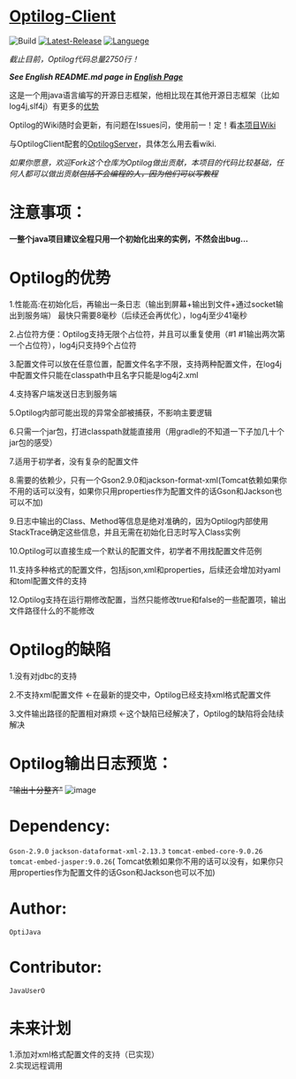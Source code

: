 # [Optilog-Client](https://github.com/OptiJava/Optilog-Client/)

![Build](https://img.shields.io/badge/Build-Passing-green)
[![Latest-Release](https://img.shields.io/badge/Release-Latest-blue)](https://github.com/OptiJava/Optilog-Client/releases/latest)
[![Languege](https://img.shields.io/badge/Language-EnglishPage-red)](https://github.com/OptiJava/Optilog-Client/blob/master/README-en.md)

_截止目前，Optilog代码总量2750行！_

**_See English README.md page in [English Page](https://github.com/OptiJava/Optilog-Client/blob/master/README-en.md)_**

这是一个用java语言编写的开源日志框架，他相比现在其他开源日志框架（比如log4j,slf4j）有更多的[优势](https://github.com/OptiJava/Optilog-Client#optilog%E7%9A%84%E4%BC%98%E5%8A%BF)

Optilog的Wiki随时会更新，有问题在Issues问，使用前一！定！看[本项目Wiki](https://github.com/OptiJava/Optilog-Client/wiki)

与OptilogClient配套的[OptilogServer](https://github.com/OptiJava/Optilog-Server)，具体怎么用去看wiki.

_如果你愿意，欢迎Fork这个仓库为Optilog做出贡献，本项目的代码比较基础，任何人都可以做出贡献~~包括不会编程的人，因为他们可以写教程~~_

# 注意事项：

**一整个java项目建议全程只用一个初始化出来的实例，不然会出bug...**

# Optilog的优势

1.性能高:在初始化后，再输出一条日志（输出到屏幕+输出到文件+通过socket输出到服务端） 最快只需要8毫秒（后续还会再优化），log4j至少41毫秒

2.占位符方便：Optilog支持无限个占位符，并且可以重复使用（#1 #1输出两次第一个占位符），log4j只支持9个占位符

3.配置文件可以放在任意位置，配置文件名字不限，支持两种配置文件，在log4j中配置文件只能在classpath中且名字只能是log4j2.xml

4.支持客户端发送日志到服务端

5.Optilog内部可能出现的异常全部被捕获，不影响主要逻辑

6.只需一个jar包，打进classpath就能直接用（用gradle的不知道一下子加几十个jar包的感受）

7.适用于初学者，没有复杂的配置文件

8.需要的依赖少，只有一个Gson2.9.0和jackson-format-xml(Tomcat依赖如果你不用的话可以没有，如果你只用properties作为配置文件的话Gson和Jackson也可以不加)

9.日志中输出的Class、Method等信息是绝对准确的，因为Optilog内部使用StackTrace确定这些信息，并且无需在初始化日志时写入Class实例

10.Optilog可以直接生成一个默认的配置文件，初学者不用找配置文件范例

11.支持多种格式的配置文件，包括json,xml和properties，后续还会增加对yaml和toml配置文件的支持

12.Optilog支持在运行期修改配置，当然只能修改true和false的一些配置项，输出文件路径什么的不能修改

# Optilog的缺陷

1.没有对jdbc的支持

2.不支持xml配置文件  <-在最新的提交中，Optilog已经支持xml格式配置文件

3.文件输出路径的配置相对麻烦    <-这个缺陷已经解决了，Optilog的缺陷将会陆续解决

# Optilog输出日志预览：

~~"输出十分整齐"~~
![image](https://user-images.githubusercontent.com/106148777/170864247-7da18dd5-f5b9-4e5c-aee7-4174d29a8969.png)

# Dependency:

`Gson-2.9.0` `jackson-dataformat-xml-2.13.3` `tomcat-embed-core-9.0.26` `tomcat-embed-jasper:9.0.26`(
Tomcat依赖如果你不用的话可以没有，如果你只用properties作为配置文件的话Gson和Jackson也可以不加)

# Author:

`OptiJava`

# Contributor:

`JavaUserO`

# 未来计划

1.添加对xml格式配置文件的支持（已实现）
\
2.实现远程调用
